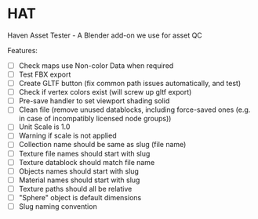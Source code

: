 # HAT
Haven Asset Tester - A Blender add-on we use for asset QC

Features:

* [ ] Check maps use Non-color Data when required
* [ ] Test FBX export
* [ ] Create GLTF button (fix common path issues automatically, and test)
* [ ] Check if vertex colors exist (will screw up gltf export)
* [ ] Pre-save handler to set viewport shading solid
* [ ] Clean file (remove unused datablocks, including force-saved ones (e.g. in case of incompatibly licensed node groups))
* [ ] Unit Scale is 1.0
* [ ] Warning if scale is not applied
* [ ] Collection name should be same as slug (file name)
* [ ] Texture file names should start with slug
* [ ] Texture datablock should match file name
* [ ] Objects names should start with slug
* [ ] Material names should start with slug
* [ ] Texture paths should all be relative
* [ ] "Sphere" object is default dimensions
* [ ] Slug naming convention
